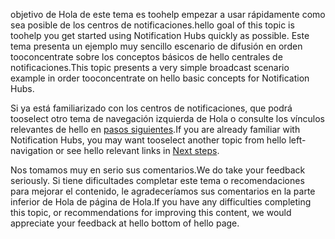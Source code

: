 
<span data-ttu-id="ffead-101">objetivo de Hola de este tema es toohelp empezar a usar rápidamente como sea posible de los centros de notificaciones.</span><span class="sxs-lookup"><span data-stu-id="ffead-101">hello goal of this topic is toohelp you get started using Notification Hubs quickly as possible.</span></span> <span data-ttu-id="ffead-102">Este tema presenta un ejemplo muy sencillo escenario de difusión en orden tooconcentrate sobre los conceptos básicos de hello centrales de notificaciones.</span><span class="sxs-lookup"><span data-stu-id="ffead-102">This topic presents a very simple broadcast scenario example in order tooconcentrate on hello basic concepts for Notification Hubs.</span></span>

<span data-ttu-id="ffead-103">Si ya está familiarizado con los centros de notificaciones, que podrá tooselect otro tema de navegación izquierda de Hola o consulte los vínculos relevantes de hello en [pasos siguientes](#next-steps).</span><span class="sxs-lookup"><span data-stu-id="ffead-103">If you are already familiar with Notification Hubs, you may want tooselect another topic from hello left-navigation or see hello relevant links in [Next steps](#next-steps).</span></span>

<span data-ttu-id="ffead-104">Nos tomamos muy en serio sus comentarios.</span><span class="sxs-lookup"><span data-stu-id="ffead-104">We do take your feedback seriously.</span></span> <span data-ttu-id="ffead-105">Si tiene dificultades completar este tema o recomendaciones para mejorar el contenido, le agradeceríamos sus comentarios en la parte inferior de Hola de página de Hola.</span><span class="sxs-lookup"><span data-stu-id="ffead-105">If you have any difficulties completing this topic, or recommendations for improving this content, we would appreciate your feedback at hello bottom of hello page.</span></span>

